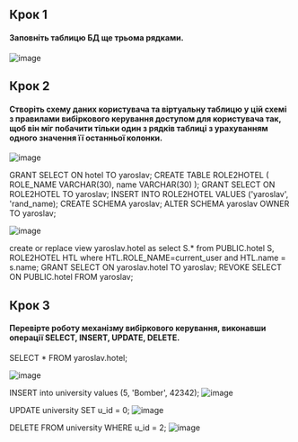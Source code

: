 ## Крок 1
#### Заповніть таблицю БД ще трьома рядками.
![image](https://user-images.githubusercontent.com/79399103/206718785-24de84d8-335a-4fab-a707-828db6bfa0b6.png)

## Крок 2
#### Створіть схему даних користувача та віртуальну таблицю у цій схемі з правилами вибіркового керування доступом для користувача так, щоб він міг побачити тільки один з рядків таблиці з урахуванням одного значення її останньої колонки.

![image](https://user-images.githubusercontent.com/79399103/206720956-6a1c363c-7ea3-4739-878a-f520c56967b7.png)

GRANT SELECT ON hotel TO yaroslav;
CREATE TABLE ROLE2HOTEL (
ROLE_NAME VARCHAR(30),
name VARCHAR(30)
);
GRANT SELECT ON ROLE2HOTEL TO yaroslav;
INSERT INTO ROLE2HOTEL VALUES ('yaroslav', 'rand_name);
CREATE SCHEMA yaroslav;
ALTER SCHEMA yaroslav OWNER TO yaroslav;

![image](https://user-images.githubusercontent.com/79399103/206721281-39a7dc82-a4a1-4c28-8e5d-1eb1f8cade06.png)

create or replace view yaroslav.hotel as select S.* from  PUBLIC.hotel S, ROLE2HOTEL HTL where HTL.ROLE_NAME=current_user and HTL.name = s.name;
GRANT SELECT ON yaroslav.hotel TO yaroslav;
REVOKE SELECT ON PUBLIC.hotel FROM yaroslav;

## Крок 3
#### Перевірте роботу механізму вибіркового керування, виконавши операції SELECT, INSERT, UPDATE, DELETE.

SELECT * FROM yaroslav.hotel;

![image](https://user-images.githubusercontent.com/79399103/206747754-13ee4803-fc64-4efb-b53a-b07ab6eba085.png)


INSERT into university values (5, 'Bomber', 42342);
![image](https://user-images.githubusercontent.com/56130345/205632619-5b079e42-ac2a-4435-9392-1991a4a0dfc7.png)


UPDATE university SET u_id = 0;
![image](https://user-images.githubusercontent.com/56130345/205632733-1d632845-20ec-484b-b032-eebdbc4749aa.png)

DELETE FROM university WHERE u_id = 2;
![image](https://user-images.githubusercontent.com/56130345/205632811-4688931e-42b0-46c8-92d6-e78005cdfe23.png)
